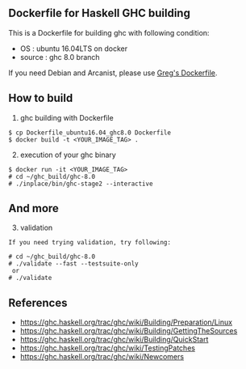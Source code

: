 
Dockerfile for Haskell GHC building
-----------------------------------

This is a Dockerfile for building ghc with following condition:
  * OS     : ubuntu 16.04LTS on docker
  * source : ghc 8.0 branch

If you need Debian and Arcanist, please use [Greg's Dockerfile][1].



## How to build

1. ghc building with Dockerfile
  ```
  $ cp Dockerfile_ubuntu16.04_ghc8.0 Dockerfile
  $ docker build -t <YOUR_IMAGE_TAG> .
  ```

2. execution of your ghc binary
  ```
  $ docker run -it <YOUR_IMAGE_TAG>
  # cd ~/ghc_build/ghc-8.0
  # ./inplace/bin/ghc-stage2 --interactive
  ```


## And more

  3. validation
  
    If you need trying validation, try following:

  ```
  # cd ~/ghc_build/ghc-8.0
  # ./validate --fast --testsuite-only
   or
  # ./validate
  ```


## References

 * https://ghc.haskell.org/trac/ghc/wiki/Building/Preparation/Linux
 * https://ghc.haskell.org/trac/ghc/wiki/Building/GettingTheSources
 * https://ghc.haskell.org/trac/ghc/wiki/Building/QuickStart
 * https://ghc.haskell.org/trac/ghc/wiki/TestingPatches
 * https://ghc.haskell.org/trac/ghc/wiki/Newcomers

[1]: https://github.com/gregwebs/ghc-docker-dev
